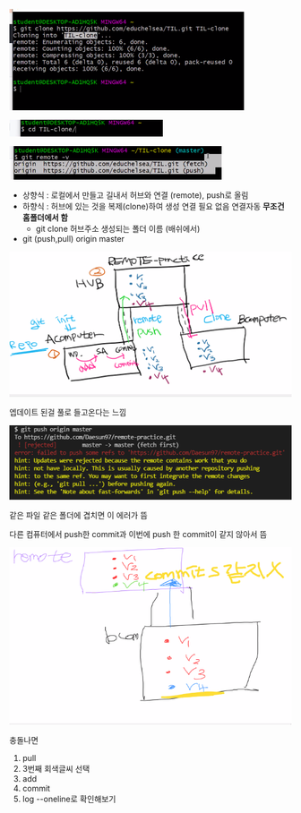 ![클론 만들기](Git-pull&error.assets/image-20220210151450037.png)





![클론 폴더로 이동](Git-pull&error.assets/image-20220210151519723.png)



![클론 확인](Git-pull&error.assets/image-20220210151558070.png)





- 상향식 : 로컬에서 만들고 길내서 허브와 연결 (remote), push로 올림
- 하향식 : 허브에 있는 것을 복제(clone)하여 생성 연결 필요 없음 연결자동 **무조건 홈폴더에서 함**
  - git clone 허브주소 생성되는 폴더 이름 (배쉬에서)
- git (push,pull) origin master





![클론과 풀 그림](Git-pull&error.assets/image-20220210153030525.png)



엡데이트 된걸 풀로 들고온다는 느낌







![에러](Git-pull&error.assets/image-20220210162418603.png)

같은 파일 같은 폴더에 겹치면 이 에러가 뜸



다른 컴퓨터에서 push한 commit과 이번에 push 한 commit이 같지 않아서 뜸



![에러설명](Git-pull&error.assets/image-20220210162640609.png)

충돌나면 

1. pull
2. 3번째 회색글씨 선택
3. add
4. commit
5. log --oneline로 확인해보기